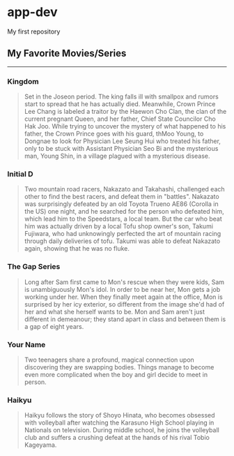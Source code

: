 # app-dev
My first repository

## My Favorite Movies/Series

---

### Kingdom

> Set in the Joseon period. The king falls ill with smallpox and rumors start to spread that he has actually died. Meanwhile, Crown Prince Lee Chang is labeled a traitor by the Haewon Cho Clan, the clan of the current pregnant Queen, and her father, Chief State Councilor Cho Hak Joo. While trying to uncover the mystery of what happened to his father, the Crown Prince goes with his guard, thMoo Young, to Dongnae to look for Physician Lee Seung Hui who treated his father, only to be stuck with Assistant Physician Seo Bi and the mysterious man, Young Shin, in a village plagued with a mysterious disease.

### Initial D
  
> Two mountain road racers, Nakazato and Takahashi, challenged each other to find the best racers, and defeat them in "battles". Nakazato was surprisingly defeated by an old Toyota Trueno AE86 (Corolla in the US) one night, and he searched for the person who defeated him, which lead him to the Speedstars, a local team. But the car who beat him was actually driven by a local Tofu shop owner's son, Takumi Fujiwara, who had unknowingly perfected the art of mountain racing through daily deliveries of tofu. Takumi was able to defeat Nakazato again, showing that he was no fluke.

### The Gap Series

> Long after Sam first came to Mon's rescue when they were kids, Sam is unambiguously Mon's idol. In order to be near her, Mon gets a job working under her. When they finally meet again at the office, Mon is surprised by her icy exterior, so different from the image she'd had of her and what she herself wants to be. Mon and Sam aren't just different in demeanour; they stand apart in class and between them is a gap of eight years.

### Your Name

> Two teenagers share a profound, magical connection upon discovering they are swapping bodies. Things manage to become even more complicated when the boy and girl decide to meet in person.

### Haikyu

> Haikyu follows the story of Shoyo Hinata, who becomes obsessed with volleyball after watching the Karasuno High School playing in Nationals on television. During middle school, he joins the volleyball club and suffers a crushing defeat at the hands of his rival Tobio Kageyama.
